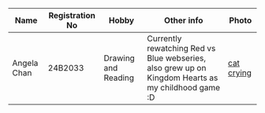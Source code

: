 Name | Registration No | Hobby | Other info | Photo
--- | --- | --- | --- | --- |
Angela Chan | 24B2033 | Drawing and Reading | Currently rewatching Red vs Blue webseries, also grew up on Kingdom Hearts as my childhood game :D | [cat crying](7d9bbc170301f438cbd1a40980dde74e.jpg)
